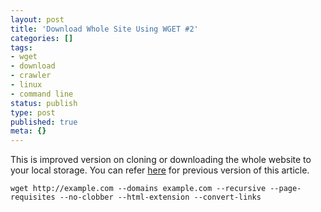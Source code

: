 ```yaml
---
layout: post
title: 'Download Whole Site Using WGET #2'
categories: []
tags:
- wget
- download
- crawler
- linux
- command line
status: publish
type: post
published: true
meta: {}
---
```

This is improved version on cloning or downloading the whole website to your local storage. You can refer [here](https://standalonex.com/blog/2013/10/27/download-whole-site-using-wget) for previous version of this article.

```
wget http://example.com --domains example.com --recursive --page-requisites --no-clobber --html-extension --convert-links
```
